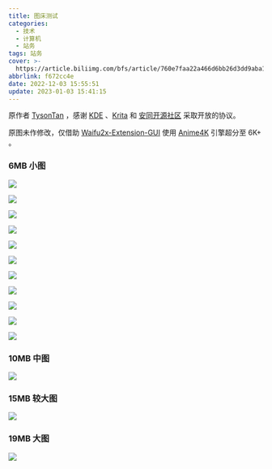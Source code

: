 ```yaml
---
title: 图床测试
categories:
  - 技术
  - 计算机
  - 站务
tags: 站务
cover: >-
  https://article.biliimg.com/bfs/article/760e7faa22a466d6bb26d3dd9aba1af2160f5514.jpg
abbrlink: f672cc4e
date: 2022-12-03 15:55:51
update: 2023-01-03 15:41:15
---
```


原作者 [TysonTan](https://tysontan.com/home-zh/) ，感谢 [KDE](https://kde.org/zh-cn/) 、[Krita](https://krita.org/) 和 [安同开源社区](https://aosc.io/zh-cn/) 采取开放的协议。

原图未作修改，仅借助 [Waifu2x-Extension-GUI](https://github.com/AaronFeng753/Waifu2x-Extension-GUI/) 使用 [Anime4K](https://github.com/bloc97/Anime4K) 引擎超分至 6K+ 。

<!-- more -->

### 6MB 小图

![](https://i0.hdslb.com/bfs/album/9b1144e9b656a2bbfa0873f264184bcd84eae83f.png)

![](https://i0.hdslb.com/bfs/album/19c19fe735d990940303ed976b754d988c05aadb.png)

![](https://i0.hdslb.com/bfs/album/13b713d6740f4f05acd45d0eceba7fc8cef7aded.png)

![](https://i0.hdslb.com/bfs/album/4fe1d6967c3dffdd3de2961ee168b77ca02d38c6.png)

![](https://i0.hdslb.com/bfs/album/cbe27b8039ae36ca2e7eca6896815f2efef324c6.png)

![](https://i0.hdslb.com/bfs/album/9826e6c955b9d72d52e02baede10764492809c92.png)

![](https://i0.hdslb.com/bfs/album/1718b271eebaf34eb74efc6e1aa190e2b3d038c9.png)

![](https://i0.hdslb.com/bfs/album/fe6cb82742099c444c9e26a21984eb5c92f95ff2.png)

![](https://i0.hdslb.com/bfs/album/f350c9269cbe27150c535a7a6c8d8f809708042a.png)

![](https://i0.hdslb.com/bfs/album/78713d2ac37dd39489ac17a3898c5bcc392ffe4b.png)

![](https://i0.hdslb.com/bfs/album/fa67ee941daf6a515c5d14ceb243fb369bcfe3e4.png)

### 10MB 中图

![](https://i0.hdslb.com/bfs/album/3476724342a603a7c9b0a332d79c09e1be963df9.png)

### 15MB 较大图

![](https://i0.hdslb.com/bfs/album/cc522e66102cff6248b15ecb69b0ffd28509f99e.png)

### 19MB 大图

![](https://i0.hdslb.com/bfs/album/8d4ab13c44566f7627b3e6d107c73bba8d0877ce.png)
